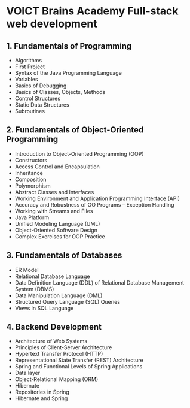 # VOICT Brains Academy Full-stack web development

## 1. Fundamentals of Programming

-   Algorithms
-   First Project
-   Syntax of the Java Programming Language
-   Variables
-   Basics of Debugging
-   Basics of Classes, Objects, Methods
-   Control Structures
-   Static Data Structures
-   Subroutines

## 2. Fundamentals of Object-Oriented Programming

-   Introduction to Object-Oriented Programming (OOP)
-   Constructors
-   Access Control and Encapsulation
-   Inheritance
-   Composition
-   Polymorphism
-   Abstract Classes and Interfaces
-   Working Environment and Application Programming Interface (API)
-   Accuracy and Robustness of OO Programs – Exception Handling
-   Working with Streams and Files
-   Java Platform
-   Unified Modeling Language (UML)
-   Object-Oriented Software Design
-   Complex Exercises for OOP Practice

## 3. Fundamentals of Databases

-   ER Model
-   Relational Database Language
-   Data Definition Language (DDL) of Relational Database Management System (DBMS)
-   Data Manipulation Language (DML)
-   Structured Query Language (SQL) Queries
-   Views in SQL Language

## 4. Backend Development

-   Architecture of Web Systems
-   Principles of Client-Server Architecture
-   Hypertext Transfer Protocol (HTTP)
-   Representational State Transfer (REST) Architecture
-   Spring and Functional Levels of Spring Applications
-   Data layer
-   Object-Relational Mapping (ORM)
-   Hibernate
-   Repositories in Spring
-   Hibernate and Spring
